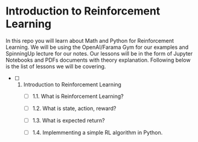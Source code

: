 # Introduction to Reinforcement Learning

In this repo you will learn about Math and Python for Reinforcement Learning. We will be using the OpenAI/Farama Gym for our examples and SpinningUp lecture for our notes. Our lessons will be in the form of Jupyter Notebooks and PDFs documents with theory explanation. Following below is the list of lessons we will be covering.

- [ ] 1. Introduction to Reinforcement Learning
      - [ ] 1.1. What is Reinforcement Learning?
      - [ ] 1.2. What is state, action, reward?
      - [ ] 1.3. What is expected return?
      - [ ] 1.4. Implemmenting a simple RL algorithm in Python.




